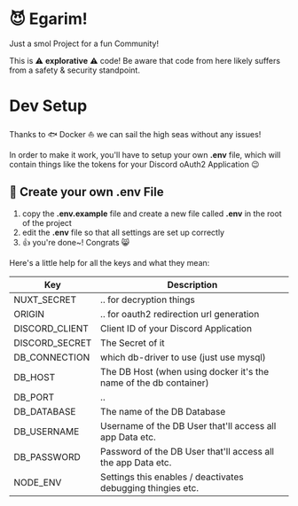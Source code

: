 # 😈 Egarim!

Just a smol Project for a fun Community!

This is ⚠️ **explorative** ⚠️ code! Be aware that code from here likely suffers from a safety & security standpoint.

# Dev Setup

Thanks to 🐟 Docker ⛵ we can sail the high seas without any issues!

In order to make it work, you'll have to setup your own **.env** file, which will contain things like the tokens for your Discord oAuth2 Application 😉

## 📁 Create your own .env File

1. copy the **.env.example** file and create a new file called **.env** in the root of the project
2. edit the **.env** file so that all settings are set up correctly
3. 👍 you're done~! Congrats 😸

Here's a little help for all the keys and what they mean:

|  Key   |  Description    |
|--------|-----------------|
|  NUXT_SECRET  |  .. for decryption things  |
|  ORIGIN       |  .. for oauth2 redirection url generation  |
|  DISCORD_CLIENT  |  Client ID of your Discord Application  |
|  DISCORD_SECRET  |  The Secret of it  |
|  DB_CONNECTION   |  which db-driver to use (just use mysql)  |
|  DB_HOST         |  The DB Host (when using docker it's the name of the db container)  |
|  DB_PORT         |  ..  |
|  DB_DATABASE     |  The name of the DB Database  |
|  DB_USERNAME     |  Username of the DB User that'll access all app Data etc.  |
|  DB_PASSWORD     |  Password of the DB User that'll access all the app Data etc.  |
|  NODE_ENV        |  Settings this enables / deactivates debugging thingies etc.  |